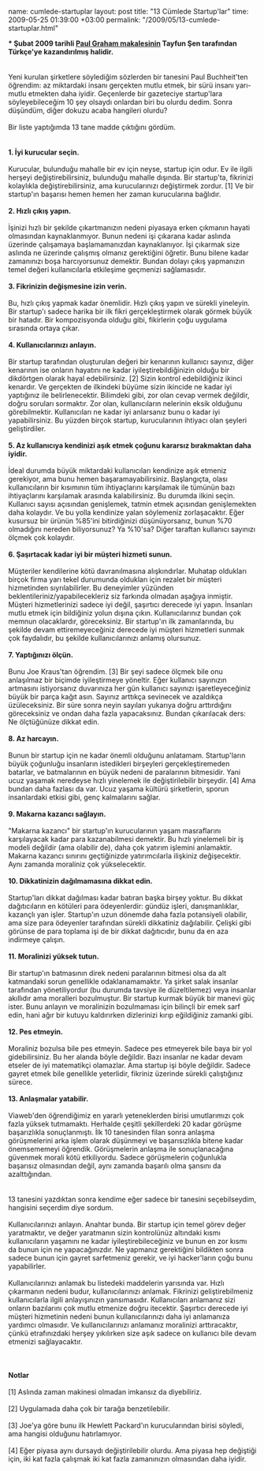 name: cumlede-startuplar
layout: post
title: "13 Cümlede Startup'lar"
time: 2009-05-25 01:39:00 +03:00
permalink: "/2009/05/13-cumlede-startuplar.html"

<span style="font-weight:bold;">* Şubat 2009 tarihli <a href="http://www.paulgraham.com/13sentences.html">Paul Graham makalesinin</a> Tayfun Şen tarafından Türkçe'ye kazandırılmış halidir.</span><br /><br /><br />Yeni kurulan şirketlere söylediğim sözlerden bir tanesini Paul Buchheit'ten öğrendim: az miktardaki insanı gerçekten mutlu etmek, bir sürü insanı yarı-mutlu etmekten daha iyidir. Geçenlerde bir gazeteciye startup'lara söyleyebileceğim 10 şey olsaydı onlardan biri bu olurdu dedim. Sonra düşündüm, diğer dokuzu acaba hangileri olurdu?<br /><br />Bir liste yaptığımda 13 tane madde çıktığını gördüm.<br /><br /><br /><span style="font-weight:bold;">1. İyi kurucular seçin.</span><br /><br />Kurucular, bulunduğu mahalle bir ev için neyse, startup için odur. Ev ile ilgili herşeyi değiştirebilirsiniz, bulunduğu mahalle dışında. Bir startup'ta, fikrinizi kolaylıkla değiştirebilirsiniz, ama kurucularınızı değiştirmek zordur. [1] Ve bir startup'ın başarısı hemen hemen her zaman kurucularına bağlıdır.<br /><br /><span style="font-weight:bold;">2. Hızlı çıkış yapın.</span><br /><br />İşinizi hızlı bir şekilde çıkartmanızın nedeni piyasaya erken çıkmanın hayati olmasından kaynaklanmıyor. Bunun nedeni işi çıkarana kadar aslında üzerinde çalışamaya başlamamanızdan kaynaklanıyor. İşi çıkarmak size aslında ne üzerinde çalışmış olmanız gerektiğini öğretir. Bunu bilene kadar zamanınızı boşa harcıyorsunuz demektir. Bundan dolayı çıkış yapmanızın temel değeri kullanıcılarla etkileşime geçmenizi sağlamasıdır.<br /><br /><span style="font-weight:bold;">3. Fikrinizin değişmesine izin verin.</span><br /><br />Bu, hızlı çıkış yapmak kadar önemlidir. Hızlı çıkış yapın ve sürekli yineleyin. Bir startup'ı sadece harika bir ilk fikri gerçekleştirmek olarak görmek büyük bir hatadır. Bir kompozisyonda olduğu gibi, fikirlerin çoğu uygulama sırasında ortaya çıkar.<br /><br /><span style="font-weight:bold;">4. Kullanıcılarınızı anlayın.</span><br /><br />Bir startup tarafından oluşturulan değeri bir kenarının kullanıcı sayınız, diğer kenarının ise onların hayatını ne kadar iyileştirebildiğinizin olduğu bir dikdörtgen olarak hayal edebilirsiniz. [2] Sizin kontrol edebildiğiniz ikinci kenardır. Ve gerçekten de ilkindeki büyüme sizin ikincide ne kadar iyi yaptığınız ile belirlenecektir. Bilimdeki gibi, zor olan cevap vermek değildir, doğru soruları sormaktır. Zor olan, kullanıcıların nelerinin eksik olduğunu görebilmektir. Kullanıcıları ne kadar iyi anlarsanız bunu o kadar iyi yapabilirsiniz. Bu yüzden birçok startup, kurucularının ihtiyacı olan şeyleri geliştirdiler.<br /><br /><span style="font-weight:bold;">5. Az kullanıcıya kendinizi aşık etmek çoğunu kararsız bırakmaktan daha iyidir.</span><br /><br />İdeal durumda büyük miktardaki kullanıcıları kendinize aşık etmeniz gerekiyor, ama bunu hemen başaramayabilirsiniz. Başlangıçta, olası kullanıcıların bir kısımının tüm ihtiyaçlarını karşılamak ile tümünün bazı ihtiyaçlarını karşılamak arasında kalabilirsiniz. Bu durumda ilkini seçin. Kullanıcı sayısı açısından genişlemek, tatmin etmek açısından genişlemekten daha kolaydır. Ve bu yolla kendinize yalan söylemeniz zorlaşacaktır. Eğer kusursuz bir ürünün %85'ini bitirdiğinizi düşünüyorsanız, bunun %70 olmadığını nereden biliyorsunuz? Ya %10'sa? Diğer taraftan kullanıcı sayınızı ölçmek çok kolaydır.<br /><br /><span style="font-weight:bold;">6. Şaşırtacak kadar iyi bir müşteri hizmeti sunun.</span><br /><br />Müşteriler kendilerine kötü davranılmasına alışkındırlar. Muhatap oldukları birçok firma yarı tekel durumunda oldukları için rezalet bir müşteri hizmetinden sıyrılabilirler. Bu deneyimler yüzünden beklentileriniz/yapabilecekleriz siz farkında olmadan aşağıya inmiştir. Müşteri hizmetlerinizi sadece iyi değil, şaşırtıcı derecede iyi yapın. İnsanları mutlu etmek için bildiğiniz yolun dışına çıkın. Kullanıcılarınız bundan çok memnun olacaklardır, göreceksiniz. Bir startup'ın ilk zamanlarında, bu şekilde devam ettiremeyeceğiniz derecede iyi müşteri hizmetleri sunmak çok faydalıdır, bu şekilde kullanıcılarınızı anlamış olursunuz.<br /><br /><span style="font-weight:bold;">7. Yaptığınızı ölçün.</span><br /><br />Bunu Joe Kraus'tan öğrendim. [3] Bir şeyi sadece ölçmek bile onu anlaşılmaz bir biçimde iyileştirmeye yöneltir. Eğer kullanıcı sayınızın artmasını istiyorsanız duvarınıza her gün kullanıcı sayınızı işaretleyeceğiniz büyük bir parça kağıt asın. Sayınız arttıkça sevinecek ve azaldıkça üzüleceksiniz. Bir süre sonra neyin sayıları yukarıya doğru arttırdığını göreceksiniz ve ondan daha fazla yapacaksınız. Bundan çıkarılacak ders: Ne ölçtüğünüze dikkat edin.<br /><br /><span style="font-weight:bold;">8. Az harcayın.</span><br /><br />Bunun bir startup için ne kadar önemli olduğunu anlatamam. Startup'ların büyük çoğunluğu insanların istedikleri birşeyleri gerçekleştiremeden batarlar, ve batmalarının en büyük nedeni de paralarının bitmesidir. Yani ucuz yaşamak neredeyse hızlı yinelemek ile değiştirilebilir birşeydir. [4] Ama bundan daha fazlası da var. Ucuz yaşama kültürü şirketlerin, sporun insanlardaki etkisi gibi, genç kalmalarını sağlar.<br /><br /><span style="font-weight:bold;">9. Makarna kazancı sağlayın.</span><br /><br />"Makarna kazancı" bir startup'ın kurucularının yaşam masraflarını karşılayacak kadar para kazanabilmesi demektir. Bu hızlı yinelemeli bir iş modeli değildir (ama olabilir de), daha çok yatırım işlemini anlamaktir. Makarna kazancı sınırını geçtiğinizde yatırımcılarla ilişkiniz değişecektir. Aynı zamanda moraliniz çok yükselecektir.<br /><br /><span style="font-weight:bold;">10. Dikkatinizin dağılmamasına dikkat edin.</span><br /><br />Startup'ları dikkat dağılması kadar batıran başka birşey yoktur. Bu dikkat dağıtıcıların en kötüleri para ödeyenlerdir: gündüz işleri, danışmanlıklar, kazançlı yan işler. Startup'ın uzun dönemde daha fazla potansiyeli olabilir, ama size para ödeyenler tarafından sürekli dikkatiniz dağılabilir. Çelişki gibi görünse de para toplama işi de bir dikkat dağıtıcıdır, bunu da en aza indirmeye çalışın.<br /><br /><span style="font-weight:bold;">11. Moralinizi yüksek tutun.</span><br /><br />Bir startup'ın batmasının direk nedeni paralarının bitmesi olsa da alt katmandaki sorun genellikle odaklanamamaktır. Ya şirket salak insanlar tarafından yönetiliyordur (bu durumda tavsiye ile düzeltilemez) veya insanlar akıllıdır ama moralleri bozulmuştur. Bir startup kurmak büyük bir manevi güç ister. Bunu anlayın ve moralinizin bozulmaması için bilinçli bir emek sarf edin, hani ağır bir kutuyu kaldırırken dizlerinizi kırıp eğildiğiniz zamanki gibi.<br /><br /><span style="font-weight:bold;">12. Pes etmeyin.</span><br /><br />Moraliniz bozulsa bile pes etmeyin. Sadece pes etmeyerek bile baya bir yol gidebilirsiniz. Bu her alanda böyle değildir. Bazı insanlar ne kadar devam etseler de iyi matematikçi olamazlar. Ama startup işi böyle değildir. Sadece gayret etmek bile genellikle yeterlidir, fikriniz üzerinde sürekli çalıştığınız sürece.<br /><br /><span style="font-weight:bold;">13. Anlaşmalar yatabilir.</span><br /><br />Viaweb'den öğrendiğimiz en yararlı yeteneklerden birisi umutlarımızı çok fazla yüksek tutmamaktı. Herhalde çeşitli şekillerdeki 20 kadar görüşme başarızlıkla sonuçlanmıştı. İlk 10 tanesinden filan sonra anlaşma görüşmelerini arka işlem olarak düşünmeyi ve başarısızlıkla bitene kadar önemsememeyi öğrendik. Görüşmelerin anlaşma ile sonuçlanacağına güvenmek morali kötü etkiliyordu. Sadece görüşmelerin çoğunlukla başarısız olmasından değil, aynı zamanda başarılı olma şansını da azalttığından.<br /><br /><br />13 tanesini yazdıktan sonra kendime eğer sadece bir tanesini seçebilseydim, hangisini seçerdim diye sordum.<br /><br />Kullanıcılarınızı anlayın. Anahtar bunda. Bir startup için temel görev değer yaratmaktır, ve değer yaratmanın sizin kontrolünüz altındaki kısmı kullanıcıların yaşamını ne kadar iyileştirebileceğiniz ve bunun en zor kısmı da bunun için ne yapacağınızdır. Ne yapmanız gerektiğini bildikten sonra sadece bunun için gayret sarfetmeniz gerekir, ve iyi hacker'ların çoğu bunu yapabilirler.<br /><br />Kullanıcılarınızı anlamak bu listedeki maddelerin yarısında var. Hızlı çıkarmanın nedeni budur, kullanıcılarınızı anlamak. Fikrinizi geliştirebilmeniz kullanıcılarla ilgili anlayışınızın yansımasıdır. Kullanıcıları anlamanız sizi onların bazılarını çok mutlu etmenize doğru itecektir. Şaşırtıcı derecede iyi müşteri hizmetinin nedeni bunun kullanıcılarınızı daha iyi anlamanıza yardımcı olmasıdır. Ve kullanıcılarınızı anlamanız moralinizi arttıracaktır, çünkü etrafınızdaki herşey yıkılırken size aşık sadece on kullanıcı bile devam etmenizi sağlayacaktır.<br /><br /><br /><br /><span style="font-weight:bold;">Notlar</span><br /><br />[1] Aslında zaman makinesi olmadan imkansız da diyebiliriz.<br /><br />[2] Uygulamada daha çok bir tarağa benzetilebilir.<br /><br />[3] Joe'ya göre bunu ilk Hewlett Packard'ın kurucularından birisi söyledi, ama hangisi olduğunu hatırlamıyor.<br /><br />[4] Eğer piyasa aynı dursaydı değiştirilebilir olurdu. Ama piyasa hep değiştiği için, iki kat fazla çalışmak iki kat fazla zamanınızın olmasından daha iyidir.
